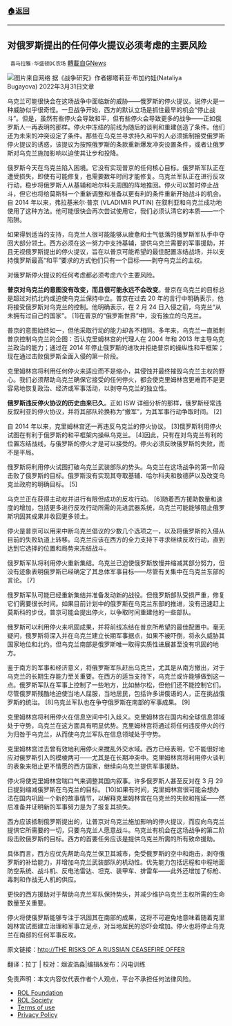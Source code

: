 ###  [:house:返回](README.md)
---


## 对俄罗斯提出的任何停火提议必须考虑的主要风险
` 喜马拉雅-华盛顿DC农场` [轉載自GNews](https://gnews.org/zh-hans/2512336/)

![](https://assets.gnews.org/wp-content/uploads/2022/05/图片1-121.png)图片来自网络 
据《战争研究》作者娜塔莉亚·布加约娃(Nataliya Bugayova) 2022年3月31日文章
 
乌克兰可能很快会在这场战争中面临新的威胁——俄罗斯的停火提议。说停火是一种威胁似乎很奇怪。一旦战争开始，西方的默认立场是抓住最早的机会“停止战斗”。但是，虽然有些停火会导致和平，但有些停火会导致更多的战争——正如俄罗斯人一再表明的那样。停火中冻结的前线为随后的谈判和重建创造了条件。他们还为未来的冲突设定了条件。那些在乌克兰寻求持久和平的人必须抵制接受俄罗斯停火提议的诱惑，该提议为按照俄罗斯的条款重新爆发冲突设置条件，或者让俄罗斯对乌克兰施加影响以迫使其让步和投降。
 
俄罗斯今天在乌克兰陷入困境。它没有实现普京的任何核心目标。俄罗斯军队正在遭受损失，即使有可能修复，也需要数年时间才能修复。乌克兰军队正在进行反攻行动，稳步将俄罗斯人从基辅和哈尔科夫周围的阵地推回。停火可以暂时停止战斗，但它也将给莫斯科一个重新调整和准备以更有利的条件重新开始战斗的机会。自 2014 年以来，弗拉基米尔·普京 (VLADIMIR PUTIN) 在叙利亚和乌克兰成功地使用了这种方法。他可能很快会再次尝试使用它，我们必须认清它的本质——一个陷阱。
 
如果得到适当的支持，乌克兰人很可能能够从疲惫和士气低落的俄罗斯军队手中夺回大部分领土。西方必须在这一努力中支持基辅，提供乌克兰需要的军事援助，并且无视俄罗斯提出的停火提议，旨在以普京可能希望的最佳配置冻结战场，并以支持俄罗斯最高“和平”要求的方式他们只有一个目标——剥夺乌克兰的主权。
 
对俄罗斯停火提议的任何考虑都必须考虑六个主要风险。
 
**普京对乌克兰的意图没有改变，而且很可能永远不会改变**。普京在乌克兰的目标总是超过对抗北约或迫使乌克兰保持中立。普京在过去 20 年的言行中明确表示，他将接受俄罗斯对乌克兰的控制。他明确表示，在 2 月 24 日入侵之前，乌克兰“从未拥有过自己的国家”。 [1]在普京的“俄罗斯世界”中，没有独立的乌克兰。
 
普京的意图始终如一，但他采取行动的能力却各不相同。多年来，乌克兰一直抵制普京控制乌克兰的企图：否认克里姆林宫的代理人在 2004 年和 2013 年主导乌克兰政治的能力；通过在 2014 年停止俄罗斯的进攻并拒绝普京的操纵性和平框架；现在通过击败俄罗斯全面入侵的第一阶段。
 
克里姆林宫将利用任何停火来适应而不是缩小，其侵蚀并最终摧毁乌克兰主权的野心。我们必须帮助乌克兰确保它接受的任何停火，都会使克里姆林宫更难而不是更容易地恢复政治、经济或军事活动，以剥夺乌克兰的独立性。
 
**俄罗斯违反停火协议的历史由来已久**。正如 ISW 详细分析的那样，俄罗斯经常违反叙利亚的停火协议，并将其部队轮换称为“撤军”，为其军事行动争取时间。 [2]
 
自 2014 年以来，克里姆林宫还一再违反乌克兰的停火协议。 [3]俄罗斯利用停火试图在有利于俄罗斯的和平框架内操纵乌克兰。 [4]因此，只有在对乌克兰有利的位置冻结战线，与俄罗斯的停火才是可以接受的。停火必须反映俄罗斯的失败，而不是平局。
 
俄罗斯将利用停火试图打破乌克兰武装部队的势头。乌克兰在这场战争的第一阶段击败了俄罗斯的目标。俄罗斯没有实现其夺取基辅、哈尔科夫和敖德萨以及改变乌克兰政府的明确目标。 [5]
 
乌克兰正在获得主动权并进行有限但成功的反攻行动。 [6]随着西方援助数量和速度的增加，包括更多进行反攻行动所需的先进武器系统，乌克兰可能能够阻止俄罗斯巩固其成果并收回更多领土。
 
停火是普京可以用来中断乌克兰倡议的少数几个选项之一，以及将俄罗斯的入侵从目前的失败轨道上转移。乌克兰应该在西方的全力支持下寻求继续反攻行动，直到达到它选择的位置和局势来冻结战斗。
 
俄罗斯军队将利用停火重新集结。乌克兰已迫使俄罗斯放慢并缩减其部分努力，但没有迹象表明俄罗斯已经确定了其总体军事目标——尽管有关集中在乌克兰东部的言论。 [7]
 
俄罗斯军队可能已经重新集结并准备发动新的战役。但俄罗斯部队受损严重，修复它们需要很长时间。如果目前计划中的俄罗斯在乌克兰东部的推进，没有迅速赶上莫斯科的步伐，普京可能会提出停火，以争取时间重建他的一些部队。
 
俄罗斯可以利用停火来巩固成果，并将前线冻结在普京所希望的最佳配置中。毫无疑问，俄罗斯将深入并在乌克兰建立长期军事据点，如果不被吓倒，将永久威胁其国家地位和北约。但乌克兰南部是俄罗斯唯一取得实质性进展甚至没有巩固的地方。
 
鉴于南方的军事和经济意义，将俄罗斯军队赶出乌克兰，尤其是从南方撤出，对于乌克兰的长期生存能力至关重要。在西方的适当支持下，乌克兰或许能够做到这一点。俄罗斯军队在军事上控制了一些地方，比如赫尔松，但他们还不能控制它们。尽管俄罗斯残酷地迫使当地人屈服，当地居民，包括许多讲俄语的人，正在挑战俄罗斯的统治。 [8]乌克兰军队也在争夺俄罗斯在南部的军事成果。 [9]
 
克里姆林宫将利用停火在信息空间中引入歧义。克里姆林宫在国内和全球信息领域处于守势，乌克兰在这方面具有明显优势。克里姆林宫将通过将任何违反停火的行为归咎于乌克兰，从而使乌克兰军队在信息领域处于守势。
 
克里姆林宫过去曾有效地利用停火来搅乱外交水域。西方已经表明，它不能很好地应对俄罗斯引入的模棱两可——尤其是在长期冲突中。克里姆林宫将利用停火谈判的表象来阻止更不情愿的西方国家，继续向乌克兰提供军事援助。
 
停火将使克里姆林宫喘口气来调整其国内叙事。许多俄罗斯人甚至反对在 3 月 29 日提到缩减俄罗斯在乌克兰的目标。 [10]如果有时间，克里姆林宫很可能会想办法在国内巩固一个新的故事情节，以解释克里姆林宫在乌克兰的失败和拖延——然后准备并证明新的军事努力是为了报复其损失。
 
西方应该抵制俄罗斯提出的，让普京对乌克兰施加影响的停火提议，而应向乌克兰提供它所需要的一切，只要乌克兰人愿意战斗。乌克兰有机会在这场战争的第二阶段击败俄罗斯的目标。西方的首要任务应该是提供乌克兰所需的所有致命援助。
 
具体而言，西方应优先帮助乌克兰保卫其城市，免受俄罗斯的空中和炮击，剥夺俄罗斯的补给能力，并增加乌克兰武装部队的机动性。优先能力包括远程和中程地面防空系统、战斗机、反电池雷达、坦克、装甲车、排雷车——此外还增加了标枪、毒刺和作战无人机的供应。
 
更快的西方援助对于帮助乌克兰军队保持势头，并减少维护乌克兰主权所需的生命数量至关重要。
 
停火将使俄罗斯能够专注于巩固其在南部的成果，这将不可避免地意味着随着克里姆林宫试图建立治理和军事立足点，对当地居民的恐吓会增加。停火也将停止乌克兰在南部的任何军事反攻。
 
原文链接：[http://THE RISKS OF A RUSSIAN CEASEFIRE OFFER](http://THE%20RISKS%20OF%20A%20RUSSIAN%20CEASEFIRE%20OFFER)

翻译：拉丁 | 校对：烟波浩淼|编辑&发布：闪电训练

免责声明：本文内容仅代表作者个人观点，平台不承担任何法律风险。
  
- [ROL Foundation](https://rolfoundation.org/)
- [ROL Society](https://rolsociety.org/)
- [Terms of use](https://gnews.org/terms-of-use-3/)
- [Privacy Policy](https://gnews.org/privacy-policy/)
